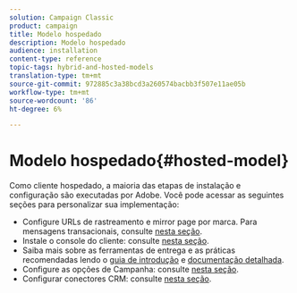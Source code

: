 ```yaml
---
solution: Campaign Classic
product: campaign
title: Modelo hospedado
description: Modelo hospedado
audience: installation
content-type: reference
topic-tags: hybrid-and-hosted-models
translation-type: tm+mt
source-git-commit: 972885c3a38bcd3a260574bacbb3f507e11ae05b
workflow-type: tm+mt
source-wordcount: '86'
ht-degree: 6%

---
```



# Modelo hospedado{#hosted-model}

Como cliente hospedado, a maioria das etapas de instalação e configuração são executadas por Adobe. Você pode acessar as seguintes seções para personalizar sua implementação:

* Configure URLs de rastreamento e mirror page por marca. Para mensagens transacionais, consulte [nesta seção](../../message-center/using/configuring-multibranding.md).
* Instale o console do cliente: consulte [nesta seção](../../installation/using/installing-the-client-console.md).
* Saiba mais sobre as ferramentas de entrega e as práticas recomendadas lendo o [guia de introdução](../../delivery/using/deliverability-key-points.md) e [documentação detalhada](../../delivery/using/about-deliverability.md).
* Configure as opções de Campanha: consulte [nesta seção](../../installation/using/configuring-campaign-options.md).
* Configurar conectores CRM: consulte [nesta seção](../../platform/using/crm-connectors.md).

